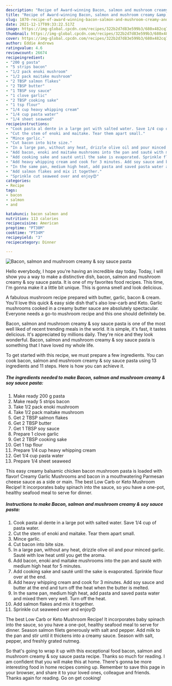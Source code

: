 ```yaml
---
description: "Recipe of Award-winning Bacon, salmon and mushroom creamy &amp; soy sauce pasta"
title: "Recipe of Award-winning Bacon, salmon and mushroom creamy &amp; soy sauce pasta"
slug: 1870-recipe-of-award-winning-bacon-salmon-and-mushroom-creamy-and-amp-soy-sauce-pasta
date: 2021-12-17T09:33:22.517Z
image: https://img-global.cpcdn.com/recipes/322b2d7d83e599b3/680x482cq70/bacon-salmon-and-mushroom-creamy-soy-sauce-pasta-recipe-main-photo.jpg
thumbnail: https://img-global.cpcdn.com/recipes/322b2d7d83e599b3/680x482cq70/bacon-salmon-and-mushroom-creamy-soy-sauce-pasta-recipe-main-photo.jpg
cover: https://img-global.cpcdn.com/recipes/322b2d7d83e599b3/680x482cq70/bacon-salmon-and-mushroom-creamy-soy-sauce-pasta-recipe-main-photo.jpg
author: Eddie Andrews
ratingvalue: 4.6
reviewcount: 26674
recipeingredient:
- "200 g pasta"
- "5 strips bacon"
- "1/2 pack enoki mushroom"
- "1/2 pack maitake mushroom"
- "2 TBSP salmon flakes"
- "2 TBSP butter"
- "1 TBSP soy sauce"
- "1 clove garlic"
- "2 TBSP cooking sake"
- "1 tsp flour"
- "1/4 cup heavy whipping cream"
- "1/4 cup pasta water"
- "1/4 sheet seaweed"
recipeinstructions:
- "Cook pasta al dente in a large pot with salted water. Save 1/4 cup of pasta water."
- "Cut the stem of enoki and maitake. Tear them apart small."
- "Mince garlic."
- "Cut bacon into bite size."
- "In a large pan, without any heat, drizzle olive oil and pour minced garlic. Sauté with low heat until you get the aroma."
- "Add bacon, enoki and maitake mushrooms into the pan and sauté with medium high heat for 5 minutes."
- "Add cooking sake and sauté until the sake is evaporated. Sprinkle flour over at the end."
- "Add heavy whipping cream and cook for 3 minutes. Add soy sauce and butter at the end and turn off the heat when the butter is melted."
- "In the same pan, medium high heat, add pasta and saved pasta water and mixed them very well. Turn off the heat."
- "Add salmon flakes and mix it together."
- "Sprinkle cut seaweed over and enjoy😍"
categories:
- Recipe
tags:
- bacon
- salmon
- and

katakunci: bacon salmon and 
nutrition: 113 calories
recipecuisine: American
preptime: "PT30M"
cooktime: "PT34M"
recipeyield: "3"
recipecategory: Dinner

---
```



![Bacon, salmon and mushroom creamy & soy sauce pasta](https://img-global.cpcdn.com/recipes/322b2d7d83e599b3/680x482cq70/bacon-salmon-and-mushroom-creamy-soy-sauce-pasta-recipe-main-photo.jpg)

Hello everybody, I hope you're having an incredible day today. Today, I will show you a way to make a distinctive dish, bacon, salmon and mushroom creamy & soy sauce pasta. It is one of my favorites food recipes. This time, I'm gonna make it a little bit unique. This is gonna smell and look delicious.

A fabulous mushroom recipe prepared with butter, garlic, bacon & cream. You'll love this quick & easy side dish that's also low-carb and Keto. Garlic mushrooms cooked in a creamy butter sauce are absolutely spectacular. Everyone needs a go-to mushroom recipe and this one should definitely be.

Bacon, salmon and mushroom creamy & soy sauce pasta is one of the most well liked of recent trending meals in the world. It is simple, it's fast, it tastes delicious. It's appreciated by millions daily. They're nice and they look wonderful. Bacon, salmon and mushroom creamy & soy sauce pasta is something that I have loved my whole life.


To get started with this recipe, we must prepare a few ingredients. You can cook bacon, salmon and mushroom creamy & soy sauce pasta using 13 ingredients and 11 steps. Here is how you can achieve it.

<!--inarticleads1-->

##### The ingredients needed to make Bacon, salmon and mushroom creamy & soy sauce pasta:

1. Make ready 200 g pasta
1. Make ready 5 strips bacon
1. Take 1/2 pack enoki mushroom
1. Take 1/2 pack maitake mushroom
1. Get 2 TBSP salmon flakes
1. Get 2 TBSP butter
1. Get 1 TBSP soy sauce
1. Prepare 1 clove garlic
1. Get 2 TBSP cooking sake
1. Get 1 tsp flour
1. Prepare 1/4 cup heavy whipping cream
1. Get 1/4 cup pasta water
1. Prepare 1/4 sheet seaweed


This easy creamy balsamic chicken bacon mushroom pasta is loaded with flavor! Creamy Garlic Mushrooms and bacon in a mouthwatering Parmesan cheese sauce as a side or main. The best Low Carb or Keto Mushroom Recipe! It incorporates baby spinach into the sauce, so you have a one-pot, healthy seafood meal to serve for dinner. 

<!--inarticleads2-->

##### Instructions to make Bacon, salmon and mushroom creamy & soy sauce pasta:

1. Cook pasta al dente in a large pot with salted water. Save 1/4 cup of pasta water.
1. Cut the stem of enoki and maitake. Tear them apart small.
1. Mince garlic.
1. Cut bacon into bite size.
1. In a large pan, without any heat, drizzle olive oil and pour minced garlic. Sauté with low heat until you get the aroma.
1. Add bacon, enoki and maitake mushrooms into the pan and sauté with medium high heat for 5 minutes.
1. Add cooking sake and sauté until the sake is evaporated. Sprinkle flour over at the end.
1. Add heavy whipping cream and cook for 3 minutes. Add soy sauce and butter at the end and turn off the heat when the butter is melted.
1. In the same pan, medium high heat, add pasta and saved pasta water and mixed them very well. Turn off the heat.
1. Add salmon flakes and mix it together.
1. Sprinkle cut seaweed over and enjoy😍


The best Low Carb or Keto Mushroom Recipe! It incorporates baby spinach into the sauce, so you have a one-pot, healthy seafood meal to serve for dinner. Season salmon filets generously with salt and pepper. Add milk to the pan and stir until it thickens into a creamy sauce. Season with salt, pepper, and freshly grated nutmeg. 

So that's going to wrap it up with this exceptional food bacon, salmon and mushroom creamy & soy sauce pasta recipe. Thanks so much for reading. I am confident that you will make this at home. There's gonna be more interesting food in home recipes coming up. Remember to save this page in your browser, and share it to your loved ones, colleague and friends. Thanks again for reading. Go on get cooking!
